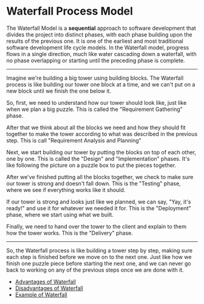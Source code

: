 # Waterfall Process Model

The Waterfall Model is a **sequential** approach to software development that divides the project into distinct phases, with each phase building upon the results of the previous one. It is one of the earliest and most traditional software development life cycle models. In the Waterfall model, progress flows in a single direction, much like water cascading down a waterfall, with no phase overlapping or starting until the preceding phase is complete.

---

Imagine we're building a big tower using building blocks. The Waterfall process is like building our tower one block at a time, and we can't put on a new block until we finish the one below it.

So, first, we need to understand how our tower should look like, just like when we plan a big puzzle. This is called the "Requirement Gathering" phase.

After that we think about all the blocks we need and how they should fit together to make the tower according to what was described in the previous step. This is call "Requirement Analysis and Planning"

Next, we start building our tower by putting the blocks on top of each other, one by one. This is called the "Design" and "Implementation" phases. It's like following the picture on a puzzle box to put the pieces together.

After we've finished putting all the blocks together, we check to make sure our tower is strong and doesn't fall down. This is the "Testing" phase, where we see if everything works like it should.

If our tower is strong and looks just like we planned, we can say, "Yay, it's ready!" and use it for whatever we needed it for. This is the "Deployment" phase, where we start using what we built.

Finally, we need to hand over the tower to the client and explain to them how the tower works. This is the "Delivery" phase.

---

So, the Waterfall process is like building a tower step by step, making sure each step is finished before we move on to the next one. Just like how we finish one puzzle piece before starting the next one, and we can never go back to working on any of the previous steps once we are done with it.

-   [Advantages of Waterfall](1.%20Advantages.md)
-   [Disadvantages of Waterfall](2.%20Disadvantages.md)
-   [Example of Waterfall](3.%20Example.md)
